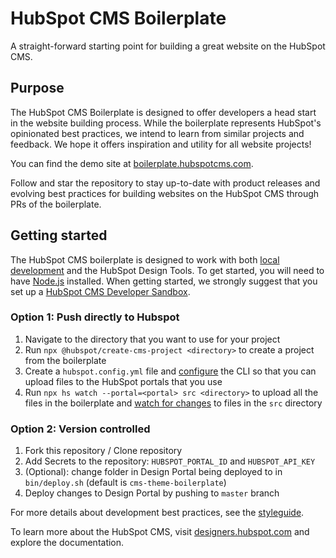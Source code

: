 HubSpot CMS Boilerplate
=======================

A straight-forward starting point for building a great website on the HubSpot CMS.

## Purpose  
The HubSpot CMS Boilerplate is designed to offer developers a head start in the website building process. While the boilerplate represents HubSpot's opinionated best practices, we intend to learn from similar projects and feedback. We hope it offers inspiration and utility for all website projects!

You can find the demo site at [boilerplate.hubspotcms.com](https://boilerplate.hubspotcms.com).

Follow and star the repository to stay up-to-date with product releases and evolving best practices for building websites on the HubSpot CMS through PRs of the boilerplate.

## Getting started

The HubSpot CMS boilerplate is designed to work with both [local development](https://designers.hubspot.com/docs/tools/local-development) and the HubSpot Design Tools. To get started, you will need to have [Node.js](https://nodejs.org) installed. When getting started, we strongly suggest that you set up a [HubSpot CMS Developer Sandbox](https://offers.hubspot.com/free-cms-developer-sandbox).

### Option 1: Push directly to Hubspot

1. Navigate to the directory that you want to use for your project
1. Run `npx @hubspot/create-cms-project <directory>` to create a project from the boilerplate
1. Create a `hubspot.config.yml` file and [configure](https://designers.hubspot.com/docs/tools/local-development#2-set-up-your-configuration-file) the CLI so that you can upload files to the HubSpot portals that you use
1. Run `npx hs watch --portal=<portal> src <directory>` to upload all the files in the boilerplate and [watch for changes](https://designers.hubspot.com/docs/tools/local-development-reference#watch) to files in the `src` directory

### Option 2: Version controlled

1. Fork this repository / Clone repository
2. Add Secrets to the repository: `HUBSPOT_PORTAL_ID` and `HUBSPOT_API_KEY`
3. (Optional): change folder in Design Portal being deployed to in `bin/deploy.sh` (default is `cms-theme-boilerplate`)
4. Deploy changes to Design Portal by pushing to `master` branch

For more details about development best practices, see the [styleguide](https://github.com/HubSpot/cms-theme-boilerplate/blob/master/STYLEGUIDE.md).

To learn more about the HubSpot CMS, visit [designers.hubspot.com](https://designers.hubspot.com) and explore the documentation.
